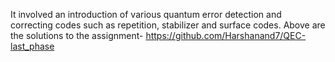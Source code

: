 It involved an introduction of various quantum error detection and correcting codes such as repetition, stabilizer and surface codes.
Above are the solutions to the assignment- https://github.com/Harshanand7/QEC-last_phase
